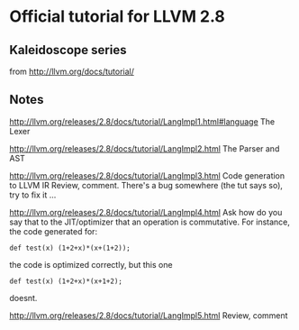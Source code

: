 # Official tutorial for LLVM 2.8

## Kaleidoscope series
from http://llvm.org/docs/tutorial/

## Notes

http://llvm.org/releases/2.8/docs/tutorial/LangImpl1.html#language
The Lexer

http://llvm.org/releases/2.8/docs/tutorial/LangImpl2.html
The Parser and AST

http://llvm.org/releases/2.8/docs/tutorial/LangImpl3.html
Code generation to LLVM IR
Review, comment. There's a bug somewhere (the tut says so), try to fix it ...

http://llvm.org/releases/2.8/docs/tutorial/LangImpl4.html
Ask how do you say that to the JIT/optimizer that an operation is commutative.
For instance, the code generated for:
```
def test(x) (1+2+x)*(x+(1+2));
```
the code is optimized correctly, but this one
```
def test(x) (1+2+x)*(x+1+2);
```
doesnt.

http://llvm.org/releases/2.8/docs/tutorial/LangImpl5.html
Review, comment

